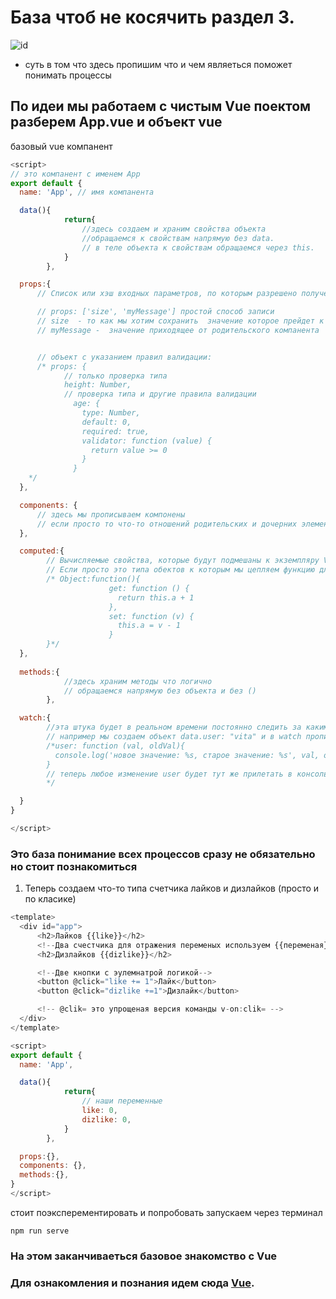 # База чтоб не косячить раздел 3.
![id](https://images.universe.com/3ec98038-5c4f-4c14-9f38-3975ea9027af/-/progressive/yes/-/inline/yes/)
* суть в том что здесь пропишим что и чем являеться поможет понимать процессы

## По идеи мы работаем с чистым Vue поектом разберем App.vue и объект vue
базовый vue компанент
```js
<script>
// это компанент с именем App
export default {
  name: 'App', // имя компанента

  data(){
            return{
                //здесь создаем и храним свойства объекта
                //обращаемся к свойствам напрямую без data.
                // в теле объекта к свойствам обращаемся через this.
            }
        },

  props:{
      // Список или хэш входных параметров, по которым разрешено получение данных из родительского компонента

      // props: ['size', 'myMessage'] простой способ записи
      // size  - то как мы хотим сохранить  значение которое прейдет к нам
      // myMessage -  значение приходящее от родительского компанента


      // объект с указанием правил валидации:
      /* props: {
            // только проверка типа
            height: Number,
            // проверка типа и другие правила валидации
              age: {
                type: Number,
                default: 0,
                required: true,
                validator: function (value) {
                  return value >= 0
                }
              }
    */
  },

  components: {
      // здесь мы прописываем компонены 
      // если просто то что-то отношений родительских и дочерних элементов которые мы прописываем
  },

  computed:{
        // Вычисляемые свойства, которые будут подмешаны к экземпляру Vue
        // Если просто это типа обектов к которым мы цепляем функцию для работы с объектами data или доч-род элементами
        /* Object:function(){
                      get: function () {
                        return this.a + 1
                      },
                      set: function (v) {
                        this.a = v - 1
                      }
        }*/
  },
  
  methods:{
            //здесь храним методы что логично
            // обращаемся напрямую без объекта и без ()
        }, 

  watch:{
        //эта штука будет в реальном времени постоянно следить за каким-то объектом или свойством
        // например мы создаем объект data.user: "vita" и в watch прописывае 
        /*user: function (val, oldVal){
          console.log('новое значение: %s, старое значение: %s', val, oldVal)
        }
        // теперь любое изменение user будет тут же прилетать в консоль
        */

  }
}

</script>
```
### Это база понимание всех процессов сразу не обязательно но стоит познакомиться
1. Теперь создаем что-то типа счетчика лайков и дизлайков (просто и по класике)
```js
<template>
  <div id="app">
      <h2>Лайков {{like}}</h2>
      <!--Два счестчика для отражения переменых используем {{переменая}}-->
      <h2>Дизлайков {{dizlike}}</h2>

      <!--Две кнопки с эулемнатрой логикой-->
      <button @click="like += 1">Лайк</button>
      <button @click="dizlike +=1">Дизлайк</button>

      <!-- @clik= это упрощеная версия команды v-on:clik= -->
  </div>
</template>

<script>
export default {
  name: 'App',

  data(){
            return{
                // наши переменные
                like: 0,
                dizlike: 0,
            }
        },

  props:{},
  components: {},
  methods:{}, 
}
</script>
```

стоит поэксперементировать и попробовать запускаем через терминал
```
npm run serve
```

### На этом заканчиваеться базовое знакомство с Vue

### Для ознакомления и познания идем сюда [Vue](https://cli.vuejs.org/config/).
